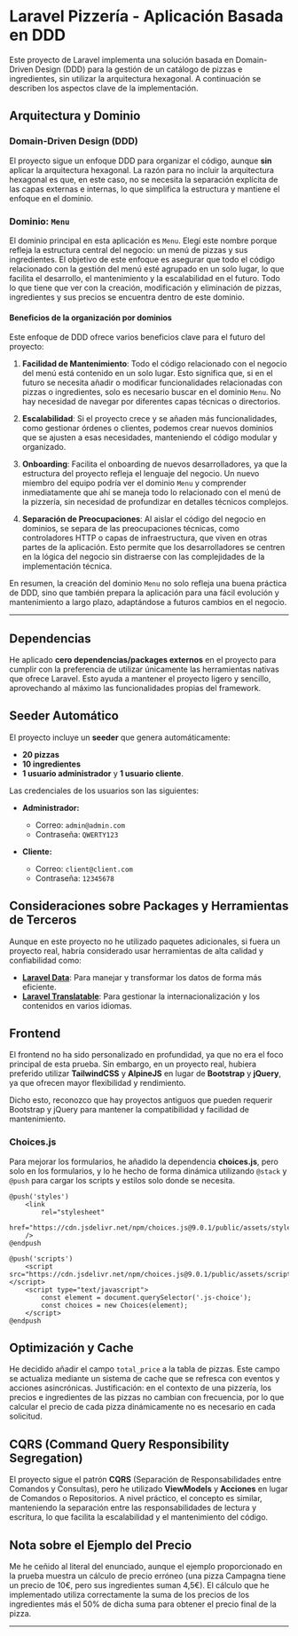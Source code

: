 # Laravel Pizzería - Aplicación Basada en DDD

Este proyecto de Laravel implementa una solución basada en Domain-Driven Design (DDD) para la gestión de un catálogo de pizzas e ingredientes, sin utilizar la arquitectura hexagonal. A continuación se describen los aspectos clave de la implementación.

## Arquitectura y Dominio

### Domain-Driven Design (DDD)
El proyecto sigue un enfoque DDD para organizar el código, aunque **sin** aplicar la arquitectura hexagonal. La razón para no incluir la arquitectura hexagonal es que, en este caso, no se necesita la separación explícita de las capas externas e internas, lo que simplifica la estructura y mantiene el enfoque en el dominio.

### Dominio: `Menu`

El dominio principal en esta aplicación es `Menu`. Elegí este nombre porque refleja la estructura central del negocio: un menú de pizzas y sus ingredientes. El objetivo de este enfoque es asegurar que todo el código relacionado con la gestión del menú esté agrupado en un solo lugar, lo que facilita el desarrollo, el mantenimiento y la escalabilidad en el futuro. Todo lo que tiene que ver con la creación, modificación y eliminación de pizzas, ingredientes y sus precios se encuentra dentro de este dominio.

#### Beneficios de la organización por dominios

Este enfoque de DDD ofrece varios beneficios clave para el futuro del proyecto:

1. **Facilidad de Mantenimiento**: Todo el código relacionado con el negocio del menú está contenido en un solo lugar. Esto significa que, si en el futuro se necesita añadir o modificar funcionalidades relacionadas con pizzas o ingredientes, solo es necesario buscar en el dominio `Menu`. No hay necesidad de navegar por diferentes capas técnicas o directorios.

2. **Escalabilidad**: Si el proyecto crece y se añaden más funcionalidades, como gestionar órdenes o clientes, podemos crear nuevos dominios que se ajusten a esas necesidades, manteniendo el código modular y organizado.

3. **Onboarding**: Facilita el onboarding de nuevos desarrolladores, ya que la estructura del proyecto refleja el lenguaje del negocio. Un nuevo miembro del equipo podría ver el dominio `Menu` y comprender inmediatamente que ahí se maneja todo lo relacionado con el menú de la pizzería, sin necesidad de profundizar en detalles técnicos complejos.

4. **Separación de Preocupaciones**: Al aislar el código del negocio en dominios, se separa de las preocupaciones técnicas, como controladores HTTP o capas de infraestructura, que viven en otras partes de la aplicación. Esto permite que los desarrolladores se centren en la lógica del negocio sin distraerse con las complejidades de la implementación técnica.

En resumen, la creación del dominio `Menu` no solo refleja una buena práctica de DDD, sino que también prepara la aplicación para una fácil evolución y mantenimiento a largo plazo, adaptándose a futuros cambios en el negocio.

---
## Dependencias

He aplicado **cero dependencias/packages externos** en el proyecto para cumplir con la preferencia de utilizar únicamente las herramientas nativas que ofrece Laravel. Esto ayuda a mantener el proyecto ligero y sencillo, aprovechando al máximo las funcionalidades propias del framework.

## Seeder Automático

El proyecto incluye un **seeder** que genera automáticamente:
- **20 pizzas**
- **10 ingredientes**
- **1 usuario administrador** y **1 usuario cliente**.

Las credenciales de los usuarios son las siguientes:

- **Administrador:**
    - Correo: `admin@admin.com`
    - Contraseña: `QWERTY123`

- **Cliente:**
    - Correo: `client@client.com`
    - Contraseña: `12345678`


## Consideraciones sobre Packages y Herramientas de Terceros

Aunque en este proyecto no he utilizado paquetes adicionales, si fuera un proyecto real, habría considerado usar herramientas de alta calidad y confiabilidad como:
- **[Laravel Data](https://github.com/spatie/laravel-data)**: Para manejar y transformar los datos de forma más eficiente.
- **[Laravel Translatable](https://github.com/spatie/laravel-translatable)**: Para gestionar la internacionalización y los contenidos en varios idiomas.

## Frontend

El frontend no ha sido personalizado en profundidad, ya que no era el foco principal de esta prueba. Sin embargo, en un proyecto real, hubiera preferido utilizar **TailwindCSS** y **AlpineJS** en lugar de **Bootstrap** y **jQuery**, ya que ofrecen mayor flexibilidad y rendimiento.

Dicho esto, reconozco que hay proyectos antiguos que pueden requerir Bootstrap y jQuery para mantener la compatibilidad y facilidad de mantenimiento.

### Choices.js
Para mejorar los formularios, he añadido la dependencia **choices.js**, pero solo en los formularios, y lo he hecho de forma dinámica utilizando `@stack` y `@push` para cargar los scripts y estilos solo donde se necesita.

```blade
@push('styles')
    <link
        rel="stylesheet"
        href="https://cdn.jsdelivr.net/npm/choices.js@9.0.1/public/assets/styles/choices.min.css"
    />
@endpush

@push('scripts')
    <script src="https://cdn.jsdelivr.net/npm/choices.js@9.0.1/public/assets/scripts/choices.min.js"></script>
    <script type="text/javascript">
        const element = document.querySelector('.js-choice');
        const choices = new Choices(element);
    </script>
@endpush
```

## Optimización y Cache

He decidido añadir el campo `total_price` a la tabla de pizzas. Este campo se actualiza mediante un sistema de cache que se refresca con eventos y acciones asincrónicas. Justificación: en el contexto de una pizzería, los precios e ingredientes de las pizzas no cambian con frecuencia, por lo que calcular el precio de cada pizza dinámicamente no es necesario en cada solicitud.

## CQRS (Command Query Responsibility Segregation)

El proyecto sigue el patrón **CQRS** (Separación de Responsabilidades entre Comandos y Consultas), pero he utilizado **ViewModels** y **Acciones** en lugar de Comandos o Repositorios. A nivel práctico, el concepto es similar, manteniendo la separación entre las responsabilidades de lectura y escritura, lo que facilita la escalabilidad y el mantenimiento del código.

## Nota sobre el Ejemplo del Precio

Me he ceñido al literal del enunciado, aunque el ejemplo proporcionado en la prueba muestra un cálculo de precio erróneo (una pizza Campagna tiene un precio de 10€, pero sus ingredientes suman 4,5€). El cálculo que he implementado utiliza correctamente la suma de los precios de los ingredientes más el 50% de dicha suma para obtener el precio final de la pizza.

---
